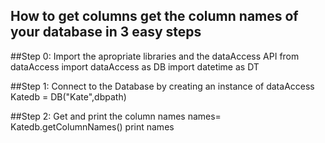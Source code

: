 How to get columns get the column names of your database in 3 easy steps
------------------------------------------------------------------------

##Step 0: Import the apropriate libraries and the dataAccess API
from dataAccess import dataAccess as DB
import datetime as DT

##Step 1: Connect to the Database by creating an instance of dataAccess
Katedb = DB("Kate",dbpath)

##Step 2: Get and print the column names 
names= Katedb.getColumnNames()
print names
